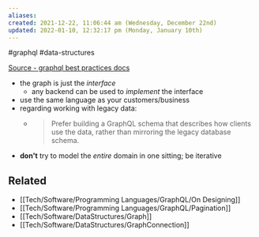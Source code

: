 ```yaml
---
aliases: 
created: 2021-12-22, 11:06:44 am (Wednesday, December 22nd)
updated: 2022-01-10, 12:32:17 pm (Monday, January 10th)
---
```

#graphql #data-structures

[Source - graphql best practices docs](https://graphql.org/learn/thinking-in-graphs/)

- the graph is just the *interface*
    - any backend can be used to *implement* the interface
- use the same language as your customers/business
- regarding working with legacy data:
    - > Prefer building a GraphQL schema that describes how clients use the data, rather than mirroring the legacy database schema.
- **don't** try to model the *entire* domain in one sitting; be iterative

## Related
- [[Tech/Software/Programming Languages/GraphQL/On Designing]]
- [[Tech/Software/Programming Languages/GraphQL/Pagination]]
- [[Tech/Software/DataStructures/Graph]]
- [[Tech/Software/DataStructures/GraphConnection]]